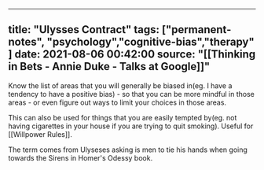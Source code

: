 

---
title: "Ulysses Contract"
tags: ["permanent-notes", "psychology","cognitive-bias","therapy" ]
date: 2021-08-06 00:42:00
source: "[[Thinking in Bets - Annie Duke - Talks at Google]]"
---

Know the list of areas that you will generally be biased in(eg. I have a tendency to have a positive bias) - so that you can be more mindful in those areas - or even figure out ways to limit your choices in those areas.

This can also be used for things that you are easily tempted by(eg. not having cigarettes in your house if you are trying to quit smoking). Useful for [[Willpower Rules]].

The term comes from Ulyseses asking is men to tie his hands when going towards the Sirens in Homer's Odessy book.